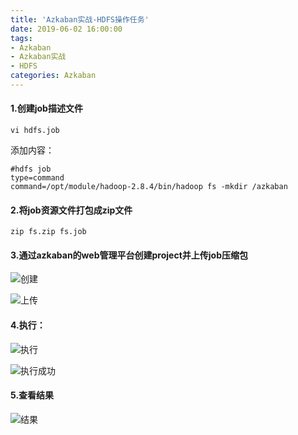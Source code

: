 ```yaml
---
title: 'Azkaban实战-HDFS操作任务'
date: 2019-06-02 16:00:00
tags: 
- Azkaban
- Azkaban实战
- HDFS
categories: Azkaban
---
```


#### 1.创建job描述文件
```shell
vi hdfs.job
```
添加内容：
```shell
#hdfs job
type=command
command=/opt/module/hadoop-2.8.4/bin/hadoop fs -mkdir /azkaban
```
#### 2.将job资源文件打包成zip文件
```shell
zip fs.zip fs.job 
```

#### 3.通过azkaban的web管理平台创建project并上传job压缩包

![创建](https://imgconvert.csdnimg.cn/aHR0cHM6Ly91cGxvYWQtaW1hZ2VzLmppYW5zaHUuaW8vdXBsb2FkX2ltYWdlcy80MzkxNDA3LTg5NjA5NGNmYTFjOGYwOTMucG5n?x-oss-process=image/format,png)

![上传](https://imgconvert.csdnimg.cn/aHR0cHM6Ly91cGxvYWQtaW1hZ2VzLmppYW5zaHUuaW8vdXBsb2FkX2ltYWdlcy80MzkxNDA3LWU5MDY4OGY2MDY1ZWJhYzgucG5n?x-oss-process=image/format,png)

#### 4.执行：

![执行](https://imgconvert.csdnimg.cn/aHR0cHM6Ly91cGxvYWQtaW1hZ2VzLmppYW5zaHUuaW8vdXBsb2FkX2ltYWdlcy80MzkxNDA3LWM0NTBkOWI3Y2RlMzE4YzAucG5n?x-oss-process=image/format,png)

![执行成功](https://imgconvert.csdnimg.cn/aHR0cHM6Ly91cGxvYWQtaW1hZ2VzLmppYW5zaHUuaW8vdXBsb2FkX2ltYWdlcy80MzkxNDA3LTA2YjIyMDA5NTdkMDZjYjAucG5n?x-oss-process=image/format,png)

#### 5.查看结果
![结果](https://imgconvert.csdnimg.cn/aHR0cHM6Ly91cGxvYWQtaW1hZ2VzLmppYW5zaHUuaW8vdXBsb2FkX2ltYWdlcy80MzkxNDA3LTExZWExZTA2MDUyNmYyNzgucG5n?x-oss-process=image/format,png)